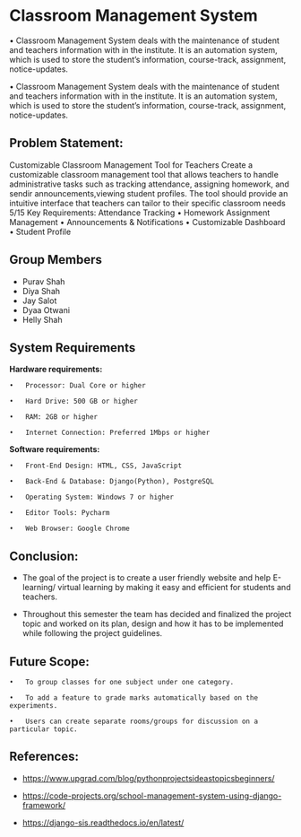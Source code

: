 # Classroom Management System

• Classroom Management System deals with the maintenance of student and teachers information with in the institute. 
It is an automation system, which is used to store the student’s information, course-track, assignment, notice-updates.  

• Classroom Management System deals with the maintenance of student and teachers information with in the institute. It is an automation system, which is used to store the student’s information, course-track, assignment, notice-updates. 

## Problem Statement:
Customizable Classroom Management Tool for Teachers
 Create a customizable classroom management tool that allows teachers to handle administrative tasks such as tracking attendance, assigning homework, and sendir announcements,viewing student profiles. The tool should provide an intuitive interface that teachers can tailor to their specific classroom needs 5/15 Key Requirements:
 Attendance Tracking • Homework Assignment Management • Announcements & Notifications • Customizable Dashboard • Student Profile

## Group Members

 - Purav Shah
 - Diya Shah
 - Jay Salot
 - Dyaa Otwani
 - Helly Shah

## System Requirements

**Hardware requirements:**

    •	Processor: Dual Core or higher

    •	Hard Drive: 500 GB or higher

    •	RAM: 2GB or higher

    •	Internet Connection: Preferred 1Mbps or higher

**Software requirements:**

    •	Front-End Design: HTML, CSS, JavaScript

    •	Back-End & Database: Django(Python), PostgreSQL

    •	Operating System: Windows 7 or higher

    •	Editor Tools: Pycharm 

    •	Web Browser: Google Chrome 

## Conclusion:

- The goal of the project is to create a user friendly website and help E-learning/ virtual learning by making it easy and efficient for students and teachers. 

- Throughout this semester the team has decided and finalized the project topic and worked on its plan, design and how it has to be implemented while following the project guidelines.

## Future Scope:

    •	To group classes for one subject under one category.

    •	To add a feature to grade marks automatically based on the experiments.

    •	Users can create separate rooms/groups for discussion on a particular topic.

## References:

- https://www.upgrad.com/blog/python­projects­ideas­topics­beginners/ 

- https://code-projects.org/school-management-system-using-django-framework/

- https://django-sis.readthedocs.io/en/latest/
